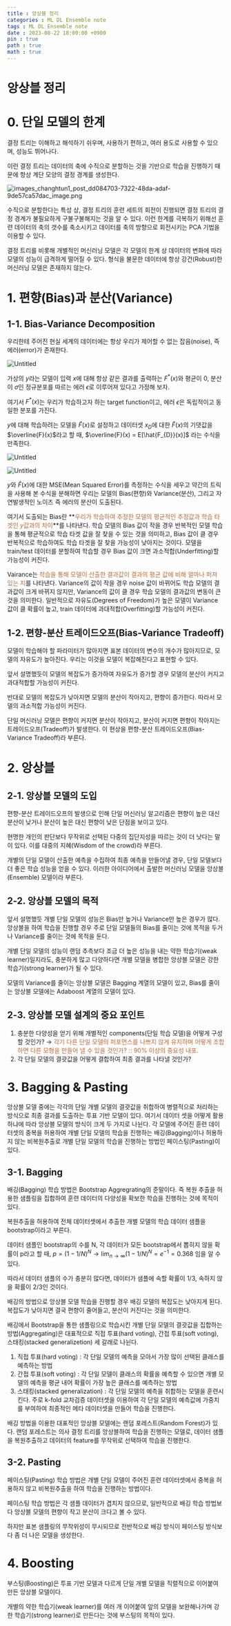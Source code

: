 ```yaml
---
title : 앙상블 정리
categories : ML DL Ensemble note
tags : ML DL Ensemble note
date : 2023-08-22 18:00:00 +0900
pin : true
path : true
math : true
---
```


# 앙상블 정리

# 0. 단일 모델의 한계

결정 트리는 이해하고 해석하기 쉬우며, 사용하기 편하고, 여러 용도로 사용할 수 있으며, 성능도 뛰어나다. 

이런 결정 트리는 데이터의 축에 수직으로 분할하는 것을 기반으로 학습을 진행하기 때문에 항상 계단 모양의 결정 경계를 생성한다. 

![images_changhtun1_post_dd084703-7322-48da-adaf-9de57ca57dac_image.png](/assets/img/2023-08-22-Ensemble-note/images_changhtun1_post_dd084703-7322-48da-adaf-9de57ca57dac_image.png)

수직으로 분할한다는 특성 상, 결정 트리의 훈련 세트의 회전이 진행되면 결정 트리의 결정 경계가 불필요하게 구불구불해지는 것을 알 수 있다.  이런 한계를 극복하기 위해선 훈련 데이터의 축의 갯수를 축소시키고 데이터를 축의 방향으로 회전시키는 PCA 기법을 이용할 수 있다.

결정 트리를 비롯해  개별적인 머신러닝 모델은 각 모델의 한계 상 데이터의 변화에 따라 모델의 성능이 급격하게 떨어질 수 있다. 형식을 불문한 데이터에 항상 강건(Robust)한 머신러닝 모델은 존재하지 않는다.

# 1. 편향(Bias)과 분산(Variance)

## 1-1. Bias-Variance Decomposition

우리한테 주어진 현실 세계의 데이터에는  항상 우리가 제어할 수 없는 잡음(noise), 즉 에러(error)가 존재한다.

![Untitled](/assets/img/2023-08-22-Ensemble-note/Untitled.png)

가상의 $y$라는 모델이 입력 $x$에 대해 항상 같은 결과를 출력하는  $F^*(x)$와 평균이 0, 분산이 $σ$인 정규분포를 따르는 에러 $\epsilon$로 이루어져 있다고 가정해 보자.

여기서 $F^*(x)$는 우리가 학습하고자 하는 target function이고, 에러 $\epsilon$은 독립적이고 동일한 분포를 가진다.

$y$에 대해 학습하려는 모델을 $\hat{F}(x)$로 설정하고 데이터셋 $x_{D}$에 대한 $\hat{F}(x)$의 기댓값을 $\overline{F}(x)$라고 할 때,
 $\overline{F}(x) = E[\hat{F_{D}}(x)]$ 라는 수식을 만족한다.

![Untitled](/assets/img/2023-08-22-Ensemble-note/Untitled%201.png)

![Untitled](/assets/img/2023-08-22-Ensemble-note/Untitled%202.png)

$y$와 $\hat{F}(x)$에 대한 MSE(Mean Squared Error)를 측정하는 수식을 세우고 약간의 트릭을 사용해 
본 수식을 분해하면 우리는 모델의 Bias(편향)와 Variance(분산), 그리고 자연발생적인 노이즈 
즉 에러의 분산이 도출된다.

여기서 도출되는 Bias란 **<span style="color:#BA6835">우리가 학습하여 추정한 모델의 평균적인 추정값과 학습 타겟인 $y$값과의 차이</span>**를 나타낸다. 학습 모델의 Bias 값이 작을 경우 반복적인 모델 학습을 통해 평균적으로 학습 타겟 값을 잘 찾을 수 있는 것을 의미하고, Bias 값이 클 경우 반복적으로 학습하여도 학습 타겟을 잘 찾을 가능성이 낮아지는 것이다. 모델을 train/test 데이터를 분할하여 학습할 경우 Bias 값이 크면 과소적합(Underfitting)할 가능성이 커진다.

Vairance는 <span style="color:#BA6835">학습을 통해 모델이 산출한 결과값이 결과의 평균 값에 비해 얼마나 퍼져 있는 지</span>를 나타낸다. Variance의 값이 작을 경우 noise 값이 바뀌어도 학습 모델의 결과값이 크게 바뀌지 않지만, Variance의 값이 클 경우 학습 모델의 결과값의 변동이 큰 것을 의미한다. 일반적으로 자유도(Degrees of Freedom)가 높은 모델이 Variance 값이 클 확률이 높고, train 데이터에 과대적합(Overfitting)할 가능성이 커진다.

## 1-2. 편향-분산 트레이드오프(Bias-Variance Tradeoff)

모델이 학습해야 할 파라미터가 많아지면  표본 데이터의 변수의 개수가 많아지므로, 모델의 자유도가 높아진다. 우리는 이것을 모델이 복잡해진다고 표현할 수 있다.

앞서 설명했듯이 모델의 복잡도가 증가하여 자유도가 증가할 경우 모델의 분산이 커지고 과대적합할 가능성이 커진다.

반대로 모델의 복잡도가 낮아지면 모델의 분산이 작아지고, 편향이 증가한다. 따라서 모델의 과소적합 가능성이 커진다.

단일 머신러닝 모델은 편향이 커지면 분산이 작아지고, 분산이 커지면 편향이 작아지는 트레이드오프(Tradeoff)가 발생한다. 이 현상을 편향-분산 트레이드오프(Bias-Variance Tradeoff)라 부른다.

# 2. 앙상블

## 2-1. 앙상블 모델의 도입

편향-분산 트레이드오프의 발생으로 인해 단일 머신러닝 알고리즘은 편향이 높은 대신 분산이 낮거나 분산이 높은 대신 편향이 낮은 단점을 보이고 있다. 

현명한 개인의 판단보다 무작위로 선택된 다중의 집단지성을 따르는 것이 더 낫다는 말이 있다. 이를 대중의 지혜(Wisdom of the crowd)라 부른다. 

개별의 단일 모델이 산출한 예측을 수집하여 최종 예측을 만들어낼 경우, 단일 모델보다 더 좋은 학습 성능을 얻을 수 있다. 이러한 아이디어에서 출발한 머신러닝 모델을 앙상블(Ensemble) 모델이라 부른다.

## 2-2. 앙상블 모델의 목적

앞서 설명했듯 개별 단일 모델의 성능은 Bias만 높거나 Variance만 높은 경우가 많다. 앙상블을 하여 학습을 진행할 경우 주로 단일 모델들의 Bias를 줄이는 것에 목적을 두거나 Variance를 줄이는 것에 목적을 둔다. 

개별 단일 모델의 성능이 랜덤 추측보다 조금 더 높은 성능을 내는 약한 학습기(weak learner)일지라도, 충분하게 많고 다양하다면 개별 모델을 병합한 앙상블 모델은 강한 학습기(strong learner)가 될 수 있다.

모델의 Variance를 줄이는 앙상블 모델은 Bagging 계열의 모델이 있고, Bias를 줄이는 앙상블 모델에는 Adaboost 계열의 모델이 있다.

## 2-3. 앙상블 모델 설계의 중요 포인트

1. 충분한 다양성을 얻기 위해 개별적인 components(단일 학습 모델)을 어떻게 구성할 것인가?
→ <span style="color:#BA6835">각기 다른 단일 모델의 퍼포먼스를 나쁘지 않게 유지하며 어떻게 조합하면 다른 모형을 만들어 낼 수 있을 것인가? :: 90% 이상의 중요성 내포.</span>
2. 각 단일 모델의 결괏값을 어떻게 결합하여 최종 결과를 나타낼 것인가?

# 3. Bagging & Pasting

앙상블 모델 중에는 각각의 단일 개별 모델의 결괏값을 취합하여 병렬적으로 처리하는 방식으로 최종 결과를 도출하는 투표 기반 모델이 있다. 여기서 데이터 셋을 어떻게 활용하냐에 따라 앙상블 모델의 방식이 크게 두 가지로 나뉜다. 각 모델에 주어진 훈련 데이터셋의 중복을 허용하여 개별 단일 모델의 학습을 진행하는 배깅(Bagging)이나 허용하지 않는 비복원추출로 개별 단일 모델의 학습을 진행하는 방법인 페이스팅(Pasting)이 있다.

## 3-1. Bagging

배깅(Bagging) 학습 방법은 Bootstrap Aggregrating의 준말이다. 즉 복원 추출을 허용한 샘플링을 집합하여 훈련 데이터의 다양성을 확보한 학습을 진행하는 것에 목적이 있다.

복원추출을 허용하여 전체 데이터셋에서 추출한 개별 모델의 학습 데이터 샘플을 bootstrap이라고 부른다.

데이터 샘플인 bootstrap의 수를 N, 각 데이터가 모든 bootstrap에서 뽑히지 않을 확률이 p라고 할 때, $p=(1-1/N)^N → \lim_{n \to \infty}(1-1/N)^N = e^{-1} = 0.368$ 임을 알 수 있다.

따라서 데이터 샘플의 수가 충분히 많다면, 데이터가 샘플에 속할 확률이 1/3, 속하지 않을 확률이 2/3인 것이다.

배깅의 방법으로 앙상블 모델 학습을 진행할 경우 배깅 모델의 복잡도는 낮아지게 된다. 복잡도가 낮아지면 결국 편향이 줄어들고, 분산이 커진다는 것을 의미한다.

배깅에서 Bootstrap을 통한 샘플링으로 학습시킨 개별 단일 모델의 결괏값을 집합하는 방법(Aggregating)은 대표적으로 직접 투표(hard voting), 간접 투표(soft voting), 스태킹(stacked generalizetion) 세 갈래로 나뉜다.

1. 직접 투표(hard voting)
: 각 단일 모델의 예측을 모아서 가장 많이 선택된 클래스를 예측하는 방법
2. 간접 투표(soft voting)
: 각 단일 모델이 클래스의 확률을 예측할 수 있으면 개별 모델의 예측을 평균 내어 확률이 가장 높은 클래스를 예측하는 방법
3. 스태킹(stacked generalization)
: 각 단일 모델의 예측을 취합하는 모델을 훈련시킨다. 주로 k-fold 교차검증 데이터셋을 이용하여 각 단일 모델의 예측값에 가중치를 부여하여 최종적인 메타 데이터셋을 만들어 학습을 진행한다.

배깅 방법을 이용한 대표적인 앙상블 모델에는 랜덤 포레스트(Random Forest)가 있다. 랜덤 포레스트는 의사 결정 트리를 앙상블하여 학습을 진행하는 모델로, 데이터 샘플을 복원추출하고 데이터의 feature를 무작위로 선택하여 학습을 진행한다.

## 3-2. Pasting

페이스팅(Pasting) 학습 방법은 개별 단일 모델이 주어진 훈련 데이터셋에서 중복을 허용하지 않고 비복원추출을 하여 학습을 진행하는 방법이다.

페이스팅 학습 방법은 각 샘플 데이터가 겹치지 않으므로, 일반적으로 배깅 학습 방법보다 앙상블 모델의 편향이 작고 분산이 크다고 볼 수 있다.

하지만 표본 샘플링의 무작위성이 무시되므로 전반적으로 배깅 방식이 페이스팅 방식보다 좀 더 나은 모델을 생성한다.

# 4. Boosting

부스팅(Boosting)은 투표 기반 모델과 다르게 단일 개별 모델을 직렬적으로 이어붙여 만든 앙상블 모델이다.

개별의 약한 학습기(weak learner)를 여러 개 이어붙여 앞의 모델을 보완해나가며 강한 학습기(strong learner)로 만든다는 것에 부스팅의 목적이 있다.